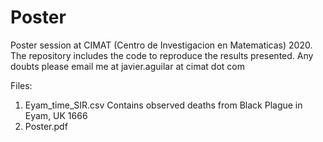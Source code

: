 # Poster
Poster session at CIMAT (Centro de Investigacion en Matematicas) 2020. The repository includes the code to reproduce the results presented. Any doubts please email me at javier.aguilar at cimat dot com 


Files:

1) Eyam_time_SIR.csv
Contains observed deaths from Black Plague in Eyam, UK 1666
2) Poster.pdf

